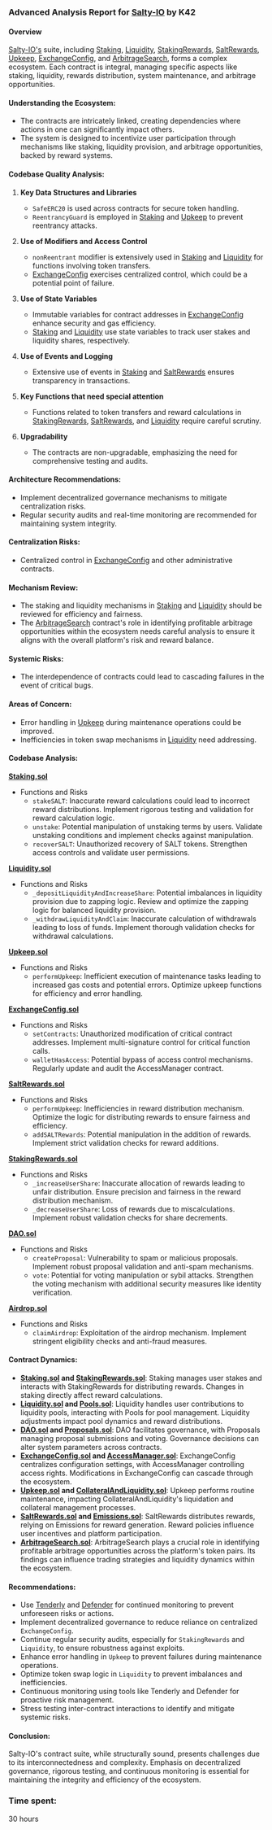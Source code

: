 ### Advanced Analysis Report for [Salty-IO](https://github.com/code-423n4/2024-01-salty) by K42

#### Overview
[Salty-IO's](https://github.com/code-423n4/2024-01-salty) suite, including [Staking](https://github.com/code-423n4/2024-01-salty/blob/main/src/staking/Staking.sol), [Liquidity](https://github.com/code-423n4/2024-01-salty/blob/main/src/staking/Liquidity.sol), [StakingRewards](https://github.com/code-423n4/2024-01-salty/blob/main/src/staking/StakingRewards.sol), [SaltRewards](https://github.com/code-423n4/2024-01-salty/blob/main/src/rewards/SaltRewards.sol), [Upkeep](https://github.com/code-423n4/2024-01-salty/blob/main/src/upkeep/Upkeep.sol), [ExchangeConfig](https://github.com/code-423n4/2024-01-salty/blob/main/src/config/ExchangeConfig.sol), and [ArbitrageSearch](https://github.com/code-423n4/2024-01-salty/blob/main/src/arbitrage/ArbitrageSearch.sol), forms a complex ecosystem. Each contract is integral, managing specific aspects like staking, liquidity, rewards distribution, system maintenance, and arbitrage opportunities.

#### Understanding the Ecosystem:
- The contracts are intricately linked, creating dependencies where actions in one can significantly impact others.
- The system is designed to incentivize user participation through mechanisms like staking, liquidity provision, and arbitrage opportunities, backed by reward systems.

#### Codebase Quality Analysis:
1. **Key Data Structures and Libraries**
   - `SafeERC20` is used across contracts for secure token handling.
   - `ReentrancyGuard` is employed in [Staking](https://github.com/code-423n4/2024-01-salty/blob/main/src/staking/Staking.sol) and [Upkeep](https://github.com/code-423n4/2024-01-salty/blob/main/src/upkeep/Upkeep.sol) to prevent reentrancy attacks.

2. **Use of Modifiers and Access Control**
   - `nonReentrant` modifier is extensively used in [Staking](https://github.com/code-423n4/2024-01-salty/blob/main/src/staking/Staking.sol) and [Liquidity](https://github.com/code-423n4/2024-01-salty/blob/main/src/staking/Liquidity.sol) for functions involving token transfers.
   - [ExchangeConfig](https://github.com/code-423n4/2024-01-salty/blob/main/src/config/ExchangeConfig.sol) exercises centralized control, which could be a potential point of failure.

3. **Use of State Variables**
   - Immutable variables for contract addresses in [ExchangeConfig](https://github.com/code-423n4/2024-01-salty/blob/main/src/config/ExchangeConfig.sol) enhance security and gas efficiency.
   - [Staking](https://github.com/code-423n4/2024-01-salty/blob/main/src/staking/Staking.sol) and [Liquidity](https://github.com/code-423n4/2024-01-salty/blob/main/src/staking/Liquidity.sol) use state variables to track user stakes and liquidity shares, respectively.

4. **Use of Events and Logging**
   - Extensive use of events in [Staking](https://github.com/code-423n4/2024-01-salty/blob/main/src/staking/Staking.sol) and [SaltRewards](https://github.com/code-423n4/2024-01-salty/blob/main/src/rewards/SaltRewards.sol) ensures transparency in transactions.

5. **Key Functions that need special attention**
   - Functions related to token transfers and reward calculations in [StakingRewards](https://github.com/code-423n4/2024-01-salty/blob/main/src/staking/StakingRewards.sol), [SaltRewards](https://github.com/code-423n4/2024-01-salty/blob/main/src/rewards/SaltRewards.sol), and [Liquidity](https://github.com/code-423n4/2024-01-salty/blob/main/src/staking/Liquidity.sol) require careful scrutiny.

6. **Upgradability**
   - The contracts are non-upgradable, emphasizing the need for comprehensive testing and audits.

#### Architecture Recommendations:
- Implement decentralized governance mechanisms to mitigate centralization risks.
- Regular security audits and real-time monitoring are recommended for maintaining system integrity.

#### Centralization Risks:
- Centralized control in [ExchangeConfig](https://github.com/code-423n4/2024-01-salty/blob/main/src/config/ExchangeConfig.sol) and other administrative contracts.

#### Mechanism Review:
- The staking and liquidity mechanisms in [Staking](https://github.com/code-423n4/2024-01-salty/blob/main/src/staking/Staking.sol) and [Liquidity](https://github.com/code-423n4/2024-01-salty/blob/main/src/staking/Liquidity.sol) should be reviewed for efficiency and fairness.
- The [ArbitrageSearch](https://github.com/code-423n4/2024-01-salty/blob/main/src/arbitrage/ArbitrageSearch.sol) contract's role in identifying profitable arbitrage opportunities within the ecosystem needs careful analysis to ensure it aligns with the overall platform's risk and reward balance.

#### Systemic Risks:
- The interdependence of contracts could lead to cascading failures in the event of critical bugs.

#### Areas of Concern:
- Error handling in [Upkeep](https://github.com/code-423n4/2024-01-salty/blob/main/src/upkeep/Upkeep.sol) during maintenance operations could be improved.
- Inefficiencies in token swap mechanisms in [Liquidity](https://github.com/code-423n4/2024-01-salty/blob/main/src/staking/Liquidity.sol) need addressing.

#### Codebase Analysis:
**[Staking.sol](https://github.com/code-423n4/2024-01-salty/blob/main/src/staking/Staking.sol)**
- Functions and Risks
  - `stakeSALT`: Inaccurate reward calculations could lead to incorrect reward distributions. Implement rigorous testing and validation for reward calculation logic.
  - `unstake`: Potential manipulation of unstaking terms by users. Validate unstaking conditions and implement checks against manipulation.
  - `recoverSALT`: Unauthorized recovery of SALT tokens. Strengthen access controls and validate user permissions.

**[Liquidity.sol](https://github.com/code-423n4/2024-01-salty/blob/main/src/staking/Liquidity.sol)**
- Functions and Risks
  - `_depositLiquidityAndIncreaseShare`: Potential imbalances in liquidity provision due to zapping logic. Review and optimize the zapping logic for balanced liquidity provision.
  - `_withdrawLiquidityAndClaim`: Inaccurate calculation of withdrawals leading to loss of funds. Implement thorough validation checks for withdrawal calculations.

**[Upkeep.sol](https://github.com/code-423n4/2024-01-salty/blob/main/src/upkeep/Upkeep.sol)**
- Functions and Risks
  - `performUpkeep`: Inefficient execution of maintenance tasks leading to increased gas costs and potential errors. Optimize upkeep functions for efficiency and error handling.

**[ExchangeConfig.sol](https://github.com/code-423n4/2024-01-salty/blob/main/src/config/ExchangeConfig.sol)**
- Functions and Risks
  - `setContracts`: Unauthorized modification of critical contract addresses. Implement multi-signature control for critical function calls.
  - `walletHasAccess`: Potential bypass of access control mechanisms. Regularly update and audit the AccessManager contract.

**[SaltRewards.sol](https://github.com/code-423n4/2024-01-salty/blob/main/src/rewards/SaltRewards.sol)**
- Functions and Risks
  - `performUpkeep`: Inefficiencies in reward distribution mechanism. Optimize the logic for distributing rewards to ensure fairness and efficiency.
  - `addSALTRewards`: Potential manipulation in the addition of rewards. Implement strict validation checks for reward additions.

**[StakingRewards.sol](https://github.com/code-423n4/2024-01-salty/blob/main/src/staking/StakingRewards.sol)**
- Functions and Risks
  - `_increaseUserShare`: Inaccurate allocation of rewards leading to unfair distribution. Ensure precision and fairness in the reward distribution mechanism.
  - `_decreaseUserShare`: Loss of rewards due to miscalculations. Implement robust validation checks for share decrements.

**[DAO.sol](https://github.com/code-423n4/2024-01-salty/blob/main/src/dao/DAO.sol)**
- Functions and Risks
  - `createProposal`: Vulnerability to spam or malicious proposals. Implement robust proposal validation and anti-spam mechanisms.
  - `vote`: Potential for voting manipulation or sybil attacks. Strengthen the voting mechanism with additional security measures like identity verification.

**[Airdrop.sol](https://github.com/code-423n4/2024-01-salty/blob/main/src/airdrop/Airdrop.sol)**
- Functions and Risks
  - `claimAirdrop`: Exploitation of the airdrop mechanism. Implement stringent eligibility checks and anti-fraud measures.

#### Contract Dynamics:
- **[Staking.sol](https://github.com/code-423n4/2024-01-salty/blob/main/src/staking/Staking.sol) and [StakingRewards.sol](https://github.com/code-423n4/2024-01-salty/blob/main/src/staking/StakingRewards.sol)**: Staking manages user stakes and interacts with StakingRewards for distributing rewards. Changes in staking directly affect reward calculations.
- **[Liquidity.sol](https://github.com/code-423n4/2024-01-salty/blob/main/src/staking/Liquidity.sol) and [Pools.sol](https://github.com/code-423n4/2024-01-salty/blob/main/src/pools/Pools.sol)**: Liquidity handles user contributions to liquidity pools, interacting with Pools for pool management. Liquidity adjustments impact pool dynamics and reward distributions.
- **[DAO.sol](https://github.com/code-423n4/2024-01-salty/blob/main/src/dao/DAO.sol) and [Proposals.sol](https://github.com/code-423n4/2024-01-salty/blob/main/src/dao/Proposals.sol)**: DAO facilitates governance, with Proposals managing proposal submissions and voting. Governance decisions can alter system parameters across contracts.
- **[ExchangeConfig.sol](https://github.com/code-423n4/2024-01-salty/blob/main/src/config/ExchangeConfig.sol) and [AccessManager.sol](https://github.com/code-423n4/2024-01-salty/blob/main/src/config/AccessManager.sol)**: ExchangeConfig centralizes configuration settings, with AccessManager controlling access rights. Modifications in ExchangeConfig can cascade through the ecosystem.
- **[Upkeep.sol](https://github.com/code-423n4/2024-01-salty/blob/main/src/upkeep/Upkeep.sol) and [CollateralAndLiquidity.sol](https://github.com/code-423n4/2024-01-salty/blob/main/src/collateral/CollateralAndLiquidity.sol)**: Upkeep performs routine maintenance, impacting CollateralAndLiquidity's liquidation and collateral management processes.
- **[SaltRewards.sol](https://github.com/code-423n4/2024-01-salty/blob/main/src/rewards/SaltRewards.sol) and [Emissions.sol](https://github.com/code-423n4/2024-01-salty/blob/main/src/emissions/Emissions.sol)**: SaltRewards distributes rewards, relying on Emissions for reward generation. Reward policies influence user incentives and platform participation.
- **[ArbitrageSearch.sol](https://github.com/code-423n4/2024-01-salty/blob/main/src/arbitrage/ArbitrageSearch.sol)**: ArbitrageSearch plays a crucial role in identifying profitable arbitrage opportunities across the platform's token pairs. Its findings can influence trading strategies and liquidity dynamics within the ecosystem.

#### Recommendations:
- Use [Tenderly](https://dashboard.tenderly.co/) and [Defender](https://defender.openzeppelin.com/) for continued monitoring to prevent unforeseen risks or actions.
- Implement decentralized governance to reduce reliance on centralized `ExchangeConfig`.
- Continue regular security audits, especially for `StakingRewards` and `Liquidity`, to ensure robustness against exploits.
- Enhance error handling in `Upkeep` to prevent failures during maintenance operations.
- Optimize token swap logic in `Liquidity` to prevent imbalances and inefficiencies.
- Continuous monitoring using tools like Tenderly and Defender for proactive risk management.
- Stress testing inter-contract interactions to identify and mitigate systemic risks.

#### Conclusion:
Salty-IO's contract suite, while structurally sound, presents challenges due to its interconnectedness and complexity. Emphasis on decentralized governance, rigorous testing, and continuous monitoring is essential for maintaining the integrity and efficiency of the ecosystem.

### Time spent:
30 hours